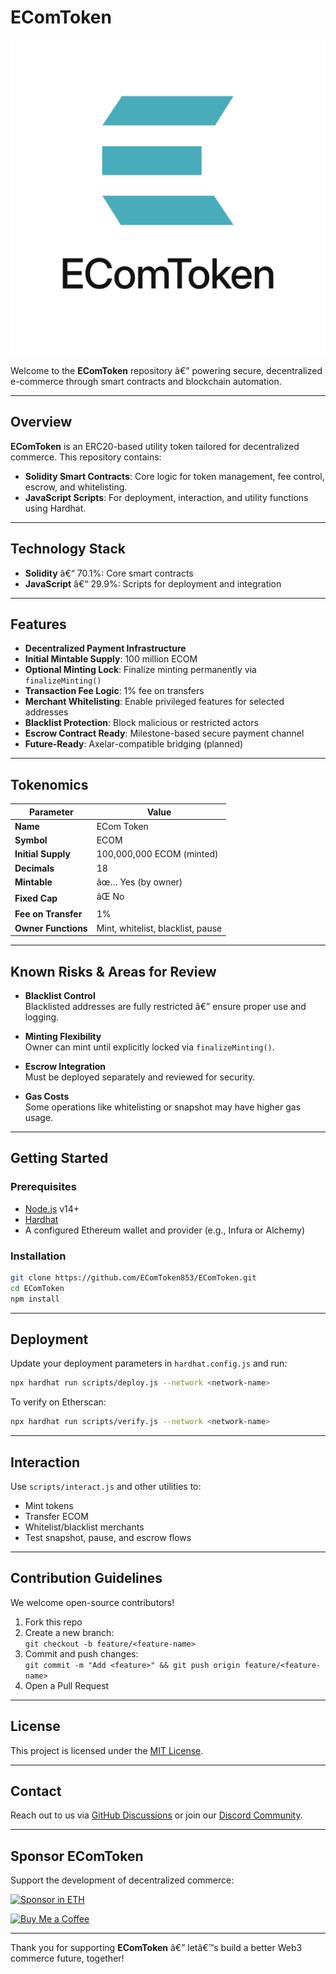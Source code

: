 # EComToken

![EComToken Logo](./ECT-3.png)

Welcome to the **EComToken** repository â€” powering secure, decentralized e-commerce through smart contracts and blockchain automation.

---

## Overview

**EComToken** is an ERC20-based utility token tailored for decentralized commerce. This repository contains:
- **Solidity Smart Contracts**: Core logic for token management, fee control, escrow, and whitelisting.
- **JavaScript Scripts**: For deployment, interaction, and utility functions using Hardhat.

---

## Technology Stack

- **Solidity** â€“ 70.1%: Core smart contracts
- **JavaScript** â€“ 29.9%: Scripts for deployment and integration

---

## Features

- **Decentralized Payment Infrastructure**  
- **Initial Mintable Supply**: 100 million ECOM  
- **Optional Minting Lock**: Finalize minting permanently via `finalizeMinting()`  
- **Transaction Fee Logic**: 1% fee on transfers  
- **Merchant Whitelisting**: Enable privileged features for selected addresses  
- **Blacklist Protection**: Block malicious or restricted actors  
- **Escrow Contract Ready**: Milestone-based secure payment channel  
- **Future-Ready**: Axelar-compatible bridging (planned)

---

## Tokenomics

| Parameter             | Value                         |
|-----------------------|-------------------------------|
| **Name**              | ECom Token                    |
| **Symbol**            | ECOM                          |
| **Initial Supply**    | 100,000,000 ECOM (minted)     |
| **Decimals**          | 18                            |
| **Mintable**          | âœ… Yes (by owner)            |
| **Fixed Cap**         | âŒ No                        |
| **Fee on Transfer**   | 1%                            |
| **Owner Functions**   | Mint, whitelist, blacklist, pause

---

## Known Risks & Areas for Review

- **Blacklist Control**  
  Blacklisted addresses are fully restricted â€” ensure proper use and logging.

- **Minting Flexibility**  
  Owner can mint until explicitly locked via `finalizeMinting()`.

- **Escrow Integration**  
  Must be deployed separately and reviewed for security.

- **Gas Costs**  
  Some operations like whitelisting or snapshot may have higher gas usage.

---

## Getting Started

### Prerequisites
- [Node.js](https://nodejs.org/) v14+
- [Hardhat](https://hardhat.org/)
- A configured Ethereum wallet and provider (e.g., Infura or Alchemy)

### Installation
```bash
git clone https://github.com/EComToken853/EComToken.git
cd EComToken
npm install
```

---

## Deployment

Update your deployment parameters in `hardhat.config.js` and run:

```bash
npx hardhat run scripts/deploy.js --network <network-name>
```

To verify on Etherscan:
```bash
npx hardhat run scripts/verify.js --network <network-name>
```

---

## Interaction

Use `scripts/interact.js` and other utilities to:
- Mint tokens
- Transfer ECOM
- Whitelist/blacklist merchants
- Test snapshot, pause, and escrow flows

---

## Contribution Guidelines

We welcome open-source contributors!

1. Fork this repo  
2. Create a new branch:  
   `git checkout -b feature/<feature-name>`  
3. Commit and push changes:  
   `git commit -m "Add <feature>" && git push origin feature/<feature-name>`  
4. Open a Pull Request  

---

## License

This project is licensed under the [MIT License](LICENSE).

---

## Contact

Reach out to us via [GitHub Discussions](https://github.com/EComToken853/EComToken/discussions) or join our [Discord Community](https://discord.gg/your-link).

---

## Sponsor EComToken

Support the development of decentralized commerce:

[![Sponsor in ETH](https://img.shields.io/badge/Sponsor-%E2%99%A1%20Ethereum-blue)](https://etherscan.io/address/0x4a96bae7b7e8626d06360a734e66b28bf6f6da51)

[![Buy Me a Coffee](https://img.shields.io/badge/Buy%20Me%20a%20Coffee-%E2%98%95-yellow)](https://www.buymeacoffee.com/ecomtoken)

---

Thank you for supporting **EComToken** â€” letâ€™s build a better Web3 commerce future, together!
